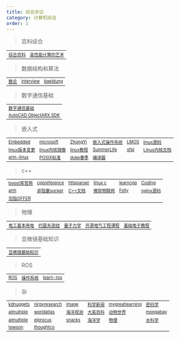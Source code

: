 ```yaml
---
title: 综合杂记
category: 计算机综合
order: 1
---
```


> 百科综合
<table width="1033" style="font-size: 0.8em;">
	<tbody>
		<tr>
			<td>
				<a href="https://www.coursehero.com/study-guides/" target="_blank">综合百科</a>
			</td>
			<td>
				<a href="https://theartofhpc.com/" target="_blank">高性能计算的艺术</a>
			</td>
		</tr>
	</tbody>
</table>

> 数据结构和算法
<table width="1033" style="font-size: 0.8em;">
	<tbody>
		<tr>
			<td>
				<a href="https://crypto.stanford.edu/pbc/notes/numbertheory/" target="_blank">数论</a>
			</td>
			<td>
				<a href="https://github.com/nhivp/coding-interview-university/blob/master/translations/README-cn.md" target="_blank">interview</a>
			</td>
			<td>
				<a href="https://www.baeldung.com/" target="_blank">baeldung</a>
			</td>
		</tr>
	</tbody>
</table>

> 数字通信基础
<table width="1033" style="font-size: 0.8em;">
	<tbody>
		<tr>
			<td>
				<a href="https://vincmazet.github.io/comnum/" target="_blank">数字通信基础</a>
			</td>
		</tr>
		<tr>
			<td>
				<a href="https://www.autodesk.com/developer-network/platform-technologies/autocad/objectarx" target="_blank">AutoCAD ObjectARX SDK</a>
			</td>
		</tr>
	</tbody>
</table>

> 嵌入式
<table width="1033" style="font-size: 0.8em;">
	<tbody>
		<tr>
			<td>
				<a href="https://github.com/nhivp/Awesome-Embedded" target="_blank">Embedded</a>
			</td>
			<td>
				<a href="https://github.com/microsoft/ELL" target="_blank">microsoft</a>
			</td>
			<td>
				<a href="https://github.com/ZhongYi-LinuxDriverDev" target="_blank">ZhongYi</a>
			</td>
			<td>
				<a href="https://weread.qq.com/web/reader/405321205b68794054e53fa" target="_blank">嵌入式操作系统</a>
			</td>
			<td>
				<a href="http://blog.chinaunix.net/uid/28032128.html" target="_blank">LMOS</a>
			</td>
			<td>
				<a href="https://github.com/torvalds/linux" target="_blank">linux源码</a>
			</td>
		</tr>
		<tr>
			<td>
				<a href="https://kernelnewbies.org/LinuxVersions" target="_blank">linux版本变更</a>
			</td>
			<td>
				<a href="https://mirror.bjtu.edu.cn/kernel/linux/kernel/" target="_blank">linux内核镜像</a>
			</td>
			<td>
				<a href="https://linux-kernel-labs.github.io/refs/heads/master/lectures/intro.html#overview-of-the-linux-kernel" target="_blank">linux教程</a>
			</td>
			<td>
				<a href="https://github.com/SummerLife/EmbeddedSystem" target="_blank">SummerLife</a>
			</td>
			<td>
				<a href="https://sbc-fish.github.io/sfpi/" target="_blank">sfpi</a>
			</td>
			<td>
				<a href="https://www.kernel.org/doc/html/latest/index.html" target="_blank">Linux内核文档</a>
			</td>
		</tr>
		<tr>
			<td>
				<a href="https://gitlab.arm.com/linux-arm/linux-rm/-/tree/master/" target="_blank">arm-linux</a>
			</td>
			<td>
				<a href="https://pubs.opengroup.org/onlinepubs/9699919799/" target="_blank">POSIX标准</a>
			</td>
			<td>
				<a href="https://courses.cs.duke.edu/spring22/" target="_blank">duke春季</a>
			</td>
			<td>
				<a href="https://www.cs.cmu.edu/afs/cs/academic/class/15745-s14/public/lectures/" target="_blank">编译器</a>
			</td>
		</tr>
	</tbody>
</table>

> c++
<table width="1033" style="font-size: 0.8em;">
	<tbody>
		<tr>
			<td>
				<a href="https://www.boost.org/" target="_blank">boost库官网</a>
			</td>
			<td>
				<a href="https://en.cppreference.com/w/cpp" target="_blank">cppreference</a>
			</td>
			<td>
				<a href="https://github.com/nekipelov/httpparser" target="_blank">httpparser</a>
			</td>
			<td>
				<a href="https://akaedu.github.io/book/index.html" target="_blank">linux c</a>
			</td>
			<td>
				<a href="https://www.learncpp.com/" target="_blank">learncpp</a>
			</td>
			<td>
				<a href="https://gitee.com/pan-junxian/CodingInterviewChinese2" target="_blank">Coding</a>
			</td>
		</tr>
		<tr>
			<td>
				<a href="https://developer.arm.com/" target="_blank">arm</a>
			</td>
			<td>
				<a href="https://github.com/mogware/nio" target="_blank">非阻塞socket</a>
			</td>
			<td>
				<a href="https://learn.microsoft.com/en-us/cpp/cpp/?view=msvc-170" target="_blank">C++文档</a>
			</td>
			<td>
				<a href="https://github.com/microsoft/IoT-For-Beginners" target="_blank">微软物联网</a>
			</td>
			<td>
				<a href="https://github.com/facebook/folly" target="_blank">Folly</a>
			</td>
			<td>
				<a href="https://github.com/nginx/nginx" target="_blank">nginx源码</a>
			</td>
		</tr>
		<tr>
			<td>
				<a href="file:///D:/Study/%E6%95%99%E6%9D%90%E4%B9%A6%E7%B1%8D/45%E7%AE%97%E6%B3%95/%E5%89%91%E6%8C%87OFFER%E5%90%8D%E4%BC%81%E9%9D%A2%E8%AF%95%E5%AE%98%E7%B2%BE%E8%AE%B2%E5%85%B8%E5%9E%8B%E7%BC%96%E7%A8%8B%E9%A2%98%E7%AC%AC2%E7%89%88.pdf" target="_blank">剑指OFFER</a>
			</td>
		</tr>
	</tbody>
</table>

> 物理
<table width="1033" style="font-size: 0.8em;">
	<tbody>
		<tr>
			<td>
				<a href="https://pressbooks.bccampus.ca/basicelectricity/front-matter/introduction/" target="_blank">电工基本用电</a>
			</td>
			<td>
				<a href="https://arxiv.org/abs/1908.09558" target="_blank">约瑟夫逊结</a>
			</td>
			<td>
				<a href="https://plato.stanford.edu/entries/qm/#BookUsefForBegi" target="_blank">量子力学</a>
			</td>
			<td>
				<a href="https://github.com/Artoriuz/OSEE" target="_blank">开源电气工程课程</a>
			</td>
			<td>
				<a href="https://www.electronicshub.org/tutorials/" target="_blank">基础电子教程</a>
			</td>
		</tr>
	</tbody>
</table>

> 显微镜基础知识
<table width="1033" style="font-size: 0.8em;">
	<tbody>
		<tr>
			<td>
				<a href="https://micro.magnet.fsu.edu/primer/anatomy/anatomy.html" target="_blank">显微镜基础知识</a>
			</td>
		</tr>
	</tbody>
</table>

> ROS
<table width="1033" style="font-size: 0.8em;">
	<tbody>
		<tr>
			<td>
				<a href="http://wiki.ros.org/ROS/Tutorials" target="_blank">ROS</a>
			</td>
			<td>
				<a href="https://www.toptal.com/robotics/introduction-to-robot-operating-system" target="_blank">操作系统</a>
			</td>
			<td>
				<a href="https://www.theconstructsim.com/ros-for-beginners-how-to-learn-ros/" target="_blank">learn-ros</a>
			</td>
		</tr>
	</tbody>
</table>

> 杂
<table width="1033" style="font-size: 0.8em;">
	<tbody>
		<tr>
			<td>
				<a href="https://www.kdnuggets.com/" target="_blank">kdnuggets</a>
			</td>
			<td>
				<a href="https://nirpyresearch.com/" target="_blank">nirpyresearch</a>
			</td>
			<td>
				<a href="https://medium.com/tag/image-processing/recommended" target="_blank">image</a>
			</td>
			<td>
				<a href="https://www.advancedsciencenews.com/" target="_blank">科学新闻</a>
			</td>
			<td>
				<a href="https://www.mygreatlearning.com/blog/" target="_blank">mygreatlearning</a>
			</td>
			<td>
				<a href="https://www.hyperelliptic.org/tanja/teaching/cryptoI13/" target="_blank">密码学</a>
			</td>
		</tr>
		<tr>
			<td>
				<a href="https://research.aimultiple.com/" target="_blank">aimultiple</a>
			</td>
			<td>
				<a href="https://www.worldatlas.com/" target="_blank">worldatlas</a>
			</td>
			<td>
				<a href="https://ioos.noaa.gov/" target="_blank">海洋观测</a>
			</td>
			<td>
				<a href="https://www.britannica.com/Science-Tech" target="_blank">大英百科</a>
			</td>
			<td>
				<a href="https://animal-world.com/" target="_blank">动物世界</a>
			</td>
			<td>
				<a href="https://news.mongabay.com/" target="_blank">mongabay</a>
			</td>
		</tr>
		<tr>
			<td>
				<a href="https://research.aimultiple.com/" target="_blank">aimultiple</a>
			</td>
			<td>
				<a href="https://www.elprocus.com/category/robotics/" target="_blank">elprocus</a>
			</td>
			<td>
				<a href="https://www.exploratorium.edu/snacks" target="_blank">snacks</a>
			</td>
			<td>
				<a href="https://rwu.pressbooks.pub/webboceanography/front-matter/preface/" target="_blank">海洋学</a>
			</td>
			<td>
				<a href="https://www.physicsclassroom.com/class/circuits/Lesson-1/Electric-Potential-Difference" target="_blank">物理</a>
			</td>
			<td>
				<a href="https://www.usgs.gov/special-topics/water-science-school/" target="_blank">水科学</a>
			</td>
		</tr>
		<tr>
			<td>
				<a href="https://www.collegesidekick.com/study-guides/towson-astronomy-2/the-nature-of-science" target="_blank">towson</a>
			</td>
			<td>
				<a href="https://www.thoughtco.com/sciences-math-4132465" target="_blank">thoughtco</a>
			</td>
		</tr>
	</tbody>
</table>

